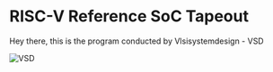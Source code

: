 # RISC-V Reference SoC Tapeout

Hey there, this is the program conducted by Vlsisystemdesign - VSD 

![VSD](https://camo.githubusercontent.com/9ca886cd509f4d214cd74e917f5a20e761782b8ed6e4e96e01b720563edf923a/68747470733a2f2f7265732e636c6f7564696e6172792e636f6d2f616e7572616768617a72612f696d6167652f75706c6f61642f76313539343930383234322f6c6f676f5f636373776d652e737667)
